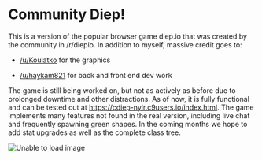 # Community Diep!

This is a version of the popular browser game diep.io that was created by the community in /r/diepio. In addition to myself, massive credit goes to:

- [/u/Koulatko](https://www.reddit.com/u/Koulatko) for the graphics 

- [/u/haykam821](https://www.reddit.com/u/haykam821) for back and front end dev work 

The game is still being worked on, but not as actively as before due to prolonged downtime and other distractions. As of now, it is fully functional and can be tested out at https://cdiep-nylr.c9users.io/index.html. The game implements many features not found in the real version, including live chat and frequently spawning green shapes. In the coming months we hope to add stat upgrades as well as the complete class tree.

![Unable to load image](https://i.imgur.com/c1WtMOZ.png)